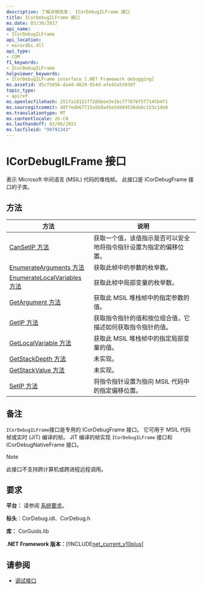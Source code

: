 ```yaml
---
description: 了解详细信息： ICorDebugILFrame 接口
title: ICorDebugILFrame 接口
ms.date: 03/30/2017
api_name:
- ICorDebugILFrame
api_location:
- mscordbi.dll
api_type:
- COM
f1_keywords:
- ICorDebugILFrame
helpviewer_keywords:
- ICorDebugILFrame interface [.NET Framework debugging]
ms.assetid: d5cf5056-da4d-4629-914d-afe42a5393df
topic_type:
- apiref
ms.openlocfilehash: 251fa18151ff286bee3e1bcf7707bf5f7145b4f1
ms.sourcegitcommit: ddf7edb67715a5b9a45e3dd44536dabc153c1de0
ms.translationtype: MT
ms.contentlocale: zh-CN
ms.lasthandoff: 02/06/2021
ms.locfileid: "99791343"
---
```

# <a name="icordebugilframe-interface"></a>ICorDebugILFrame 接口

表示 Microsoft 中间语言 (MSIL) 代码的堆栈帧。 此接口是 ICorDebugFrame 接口的子类。  
  
## <a name="methods"></a>方法  
  
|方法|说明|  
|------------|-----------------|  
|[CanSetIP 方法](icordebugilframe-cansetip-method.md)|获取一个值，该值指示是否可以安全地将指令指针设置为指定的偏移位置。|  
|[EnumerateArguments 方法](icordebugilframe-enumeratearguments-method.md)|获取此帧中的参数的枚举数。|  
|[EnumerateLocalVariables 方法](icordebugilframe-enumeratelocalvariables-method.md)|获取此帧中局部变量的枚举数。|  
|[GetArgument 方法](icordebugilframe-getargument-method.md)|获取此 MSIL 堆栈帧中的指定参数的值。|  
|[GetIP 方法](icordebugilframe-getip-method.md)|获取指令指针的值和按位组合值，它描述如何获取指令指针的值。|  
|[GetLocalVariable 方法](icordebugilframe-getlocalvariable-method.md)|获取此 MSIL 堆栈帧中的指定局部变量的值。|  
|[GetStackDepth 方法](icordebugilframe-getstackdepth-method.md)|未实现。|  
|[GetStackValue 方法](icordebugilframe-getstackvalue-method.md)|未实现。|  
|[SetIP 方法](icordebugilframe-setip-method.md)|将指令指针设置为指向 MSIL 代码中的指定偏移位置。|  
  
## <a name="remarks"></a>备注  

 `ICorDebugILFrame`接口是专用的 ICorDebugFrame 接口。 它可用于 MSIL 代码帧或实时 (JIT) 编译的帧。 JIT 编译的帧实现 `ICorDebugILFrame` 接口和 ICorDebugNativeFrame 接口。  
  
> [!NOTE]
> 此接口不支持跨计算机或跨进程远程调用。  
  
## <a name="requirements"></a>要求  

 **平台：** 请参阅 [系统要求](../../get-started/system-requirements.md)。  
  
 **标头**：CorDebug.idl、CorDebug.h  
  
 **库：** CorGuids.lib  
  
 **.NET Framework 版本：**[!INCLUDE[net_current_v10plus](../../../../includes/net-current-v10plus-md.md)]  
  
## <a name="see-also"></a>请参阅

- [调试接口](debugging-interfaces.md)

